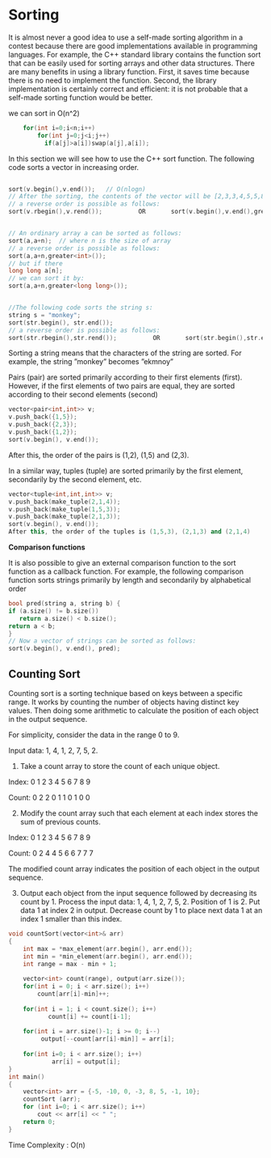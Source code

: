 # Sorting
It is almost never a good idea to use a self-made sorting algorithm in a contest
because there are good implementations available in programming languages.
For example, the C++ standard library contains the function sort that can be easily used for sorting arrays and other data structures.
There are many benefits in using a library function. First, it saves time because there is no need to implement the function.
Second, the library implementation is certainly correct and efficient: it is not probable that a self-made sorting function would 
be better.

we can sort in O(n^2)
```cpp
    for(int i=0;i<n;i++)
        for(int j=0;j<i;j++)
          if(a[j]>a[i])swap(a[j],a[i]);
```

In this section we will see how to use the C++ sort function. 
The following code sorts a vector in increasing order.
```cpp

sort(v.begin(),v.end());   // O(nlogn)
// After the sorting, the contents of the vector will be [2,3,3,4,5,5,8]
// a reverse order is possible as follows:
sort(v.rbegin(),v.rend());          OR       sort(v.begin(),v.end(),greater<int>())


// An ordinary array a can be sorted as follows:
sort(a,a+n);  // where n is the size of array
// a reverse order is possible as follows:
sort(a,a+n,greater<int>());
// but if there 
long long a[n];
// we can sort it by:
sort(a,a+n,greater<long long>());


//The following code sorts the string s:
string s = "monkey";
sort(str.begin(), str.end());
// a reverse order is possible as follows:
sort(str.rbegin(),str.rend());          OR       sort(str.begin(),str.end(),greater<int>())
```

Sorting a string means that the characters of the string are sorted. For example, the string ”monkey” becomes ”ekmnoy”

Pairs (pair) are sorted primarily according to their first elements (first).
However, if the first elements of two pairs are equal, they are sorted according to
their second elements (second)
```cpp
vector<pair<int,int>> v;
v.push_back({1,5});
v.push_back({2,3});
v.push_back({1,2});
sort(v.begin(), v.end());
```
After this, the order of the pairs is (1,2), (1,5) and (2,3).

In a similar way, tuples (tuple) are sorted primarily by the first element, secondarily by the second element, etc.
```cpp
vector<tuple<int,int,int>> v;
v.push_back(make_tuple(2,1,4));
v.push_back(make_tuple(1,5,3));
v.push_back(make_tuple(2,1,3));
sort(v.begin(), v.end());
After this, the order of the tuples is (1,5,3), (2,1,3) and (2,1,4)
```
**Comparison functions**

It is also possible to give an external comparison function to the sort function
as a callback function. For example, the following comparison function sorts
strings primarily by length and secondarily by alphabetical order
```cpp
bool pred(string a, string b) {
if (a.size() != b.size()) 
   return a.size() < b.size();
return a < b;
}
// Now a vector of strings can be sorted as follows:
sort(v.begin(), v.end(), pred);
```


## Counting Sort

Counting sort is a sorting technique based on keys between a specific range. It works by counting the number of objects having distinct key values.
Then doing some arithmetic to calculate the position of each object in the output sequence.

For simplicity, consider the data in the range 0 to 9. 

Input data: 1, 4, 1, 2, 7, 5, 2.

  1) Take a count array to store the count of each unique object.
  
  Index:     0  1  2  3  4  5  6  7  8  9
  
  Count:     0  2  2  0   1  1  0  1  0  0

  2) Modify the count array such that each element at each index 
  stores the sum of previous counts. 
  
  Index:     0  1  2  3  4  5  6  7  8  9
  
  Count:     0  2  4  4  5  6  6  7  7  7

  The modified count array indicates the position of each object in the output sequence.
 
  3) Output each object from the input sequence followed by 
  decreasing its count by 1.
  Process the input data: 1, 4, 1, 2, 7, 5, 2. Position of 1 is 2.
  Put data 1 at index 2 in output. Decrease count by 1 to place 
  next data 1 at an index 1 smaller than this index.
  
```cpp
void countSort(vector<int>& arr) 
{ 
    int max = *max_element(arr.begin(), arr.end()); 
    int min = *min_element(arr.begin(), arr.end()); 
    int range = max - min + 1; 
      
    vector<int> count(range), output(arr.size()); 
    for(int i = 0; i < arr.size(); i++) 
        count[arr[i]-min]++; 
          
    for(int i = 1; i < count.size(); i++) 
           count[i] += count[i-1]; 
    
    for(int i = arr.size()-1; i >= 0; i--) 
         output[--count[arr[i]-min]] = arr[i];  
      
    for(int i=0; i < arr.size(); i++) 
            arr[i] = output[i]; 
} 
int main() 
{ 
    vector<int> arr = {-5, -10, 0, -3, 8, 5, -1, 10}; 
    countSort (arr); 
    for (int i=0; i < arr.size(); i++)  
        cout << arr[i] << " "; 
    return 0; 
} 
```
Time Complexity : O(n)
